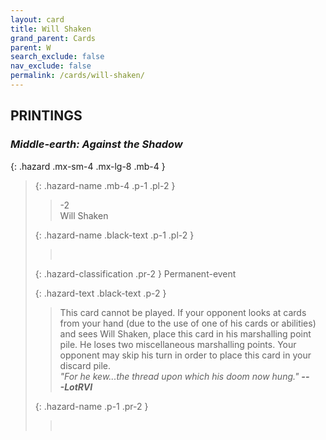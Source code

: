 ```yaml
---
layout: card
title: Will Shaken
grand_parent: Cards
parent: W
search_exclude: false
nav_exclude: false
permalink: /cards/will-shaken/
---
```


## PRINTINGS


### _Middle-earth: Against the Shadow_

{: .hazard .mx-sm-4 .mx-lg-8 .mb-4 }
> {: .hazard-name .mb-4 .p-1 .pl-2 }
> > <div class="hazard-mp">-2</div>
> > <div class="card-name">Will Shaken</div>
>
> {: .hazard-name .black-text .p-1 .pl-2 }
> > &nbsp;
>
> {: .hazard-classification .pr-2 }
> Permanent-event
>
> {: .hazard-text .black-text .p-2 }
> > This card cannot be played. If your opponent looks at cards from your hand (due to the use of one of his cards or abilities) and sees Will Shaken, place this card in his marshalling point pile. He loses two miscellaneous marshalling points. Your opponent may skip his turn in order to place this card in your discard pile. <br>_"For he kew...the thread upon which his doom now hung."_ ***---&NoBreak;LotRVI***  
>
> {: .hazard-name .p-1 .pr-2 }
> > <div class="card-shield"></div>
> > <div class="card-corruption">&nbsp;</div>

